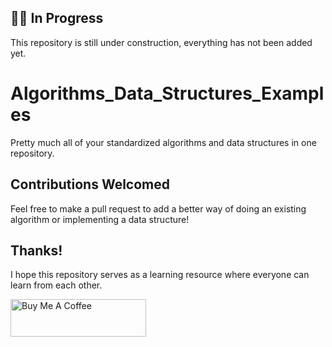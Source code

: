 ## 🚧🚧 In Progress
This repository is still under construction, everything has not been added yet.

# Algorithms_Data_Structures_Examples
Pretty much all of your standardized algorithms and data structures in one repository.

## Contributions Welcomed
Feel free to make a pull request to add a better way of doing an existing algorithm or implementing a data structure!

## Thanks!
I hope this repository serves as a learning resource where everyone can learn from each other.

<a href="https://www.buymeacoffee.com/dBish" target="_blank"><img src="https://cdn.buymeacoffee.com/buttons/v2/default-yellow.png" alt="Buy Me A Coffee" style="height: 60px !important;width: 217px !important;" ></a>

